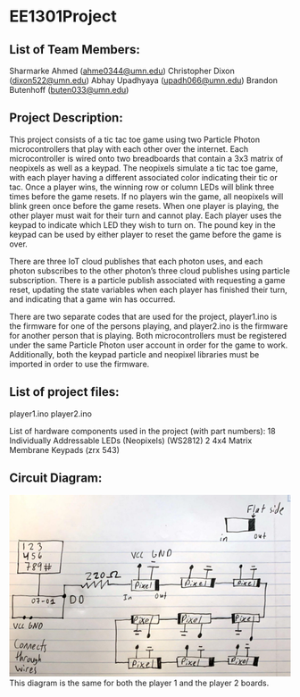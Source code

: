 # EE1301Project

## List of Team Members:

Sharmarke Ahmed (ahme0344@umn.edu)
Christopher Dixon (dixon522@umn.edu)
Abhay Upadhyaya (upadh066@umn.edu)
Brandon Butenhoff (buten033@umn.edu)

## Project Description:

This project consists of a tic tac toe game using two Particle Photon microcontrollers that play with each other over the internet. Each microcontroller is wired onto two breadboards that contain a 3x3 matrix of neopixels as well as a keypad. The neopixels simulate a tic tac toe game, with each player having a different associated color indicating their tic or tac. Once a player wins, the winning row or column LEDs will blink three times before the game resets. If no players win the game, all neopixels will blink green once before the game resets. When one player is playing, the other player must wait for their turn and cannot play. Each player uses the keypad to indicate which LED they wish to turn on. The pound key in the keypad can be used by either player to reset the game before the game is over. 

There are three IoT cloud publishes that each photon uses, and each photon subscribes to the other photon’s three cloud publishes using particle subscription. There is a particle publish associated with requesting a game reset, updating the state variables when each player has finished their turn, and indicating that a game win has occurred.

There are two separate codes that are used for the project, player1.ino is the firmware for one of the persons playing, and player2.ino is the firmware for another person that is playing. Both microcontrollers must be registered under the same Particle Photon user account in order for the game to work. Additionally, both the keypad particle and neopixel libraries must be imported in order to use the firmware.

## List of project files:

player1.ino
player2.ino

List of hardware components used in the project (with part numbers):
18 Individually Addressable LEDs (Neopixels) (WS2812)
2 4x4 Matrix Membrane Keypads (zrx 543)

## Circuit Diagram:
![alt text](https://github.com/Swaghay/MicroController-Tic-Tac-Toe/blob/main/Circuit%20Diagram.png)
This diagram is the same for both the player 1 and the player 2 boards.
